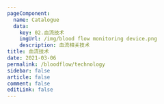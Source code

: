 ```yaml
---
pageComponent: 
  name: Catalogue
  data: 
    key: 02.血流技术
    imgUrl: /img/blood flow monitoring device.png
    description: 血流相关技术
title: 血流技术
date: 2021-03-06
permalink: /bloodflow/technology
sidebar: false
article: false
comment: false
editLink: false
---
```


